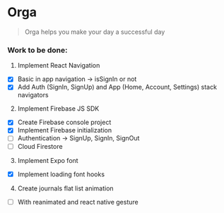 # Orga

> Orga helps you make your day a successful day

### Work to be done:

1. Implement React Navigation

- [x] Basic in app navigation -> isSignIn or not
- [x] Add Auth (SignIn, SignUp) and App (Home, Account, Settings) stack navigators

2. Implement Firebase JS SDK

- [x] Create Firebase console project
- [x] Implement Firebase initialization
- [ ] Authentication -> SignUp, SignIn, SignOut
- [ ] Cloud Firestore

3. Implement Expo font

- [x] Implement loading font hooks

4. Create journals flat list animation

- [ ] With reanimated and react native gesture

